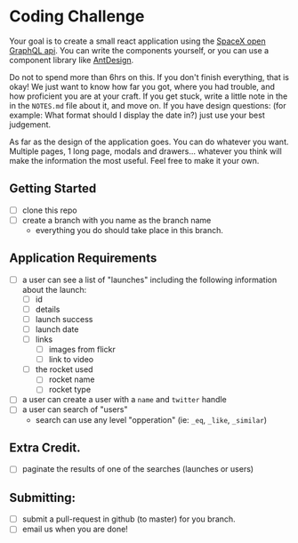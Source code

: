 # Coding Challenge

Your goal is to create a small react application using the [SpaceX open GraphQL api](https://api.spacex.land/graphql/). You can write the components yourself, or you can use a component library like [AntDesign](https://ant.design/components/overview/).

Do not to spend more than 6hrs on this. If you don't finish everything, that is okay! We just want to know how far you got, where you had trouble, and how proficient you are at your craft. If you get stuck, write a little note in the in the `NOTES.md` file about it, and move on. If you have design questions: (for example: What format should I display the date in?) just use your best judgement.

As far as the design of the application goes. You can do whatever you want. Multiple pages, 1 long page, modals and drawers... whatever you think will make the information the most useful. Feel free to make it your own.

## Getting Started

- [ ] clone this repo
- [ ] create a branch with you name as the branch name
  - everything you do should take place in this branch.

## Application Requirements

- [ ] a user can see a list of "launches" including the following information about the launch:
  - [ ] id
  - [ ] details
  - [ ] launch success
  - [ ] launch date
  - [ ] links
    - [ ] images from flickr
    - [ ] link to video
  - [ ] the rocket used
    - [ ] rocket name
    - [ ] rocket type
- [ ] a user can create a user with a `name` and `twitter` handle
- [ ] a user can search of "users"
  - search can use any level "opperation" (ie: `_eq`, `_like`, `_similar`)

## Extra Credit.

- [ ] paginate the results of one of the searches (launches or users)

## Submitting:

- [ ] submit a pull-request in github (to master) for you branch.
- [ ] email us when you are done!
